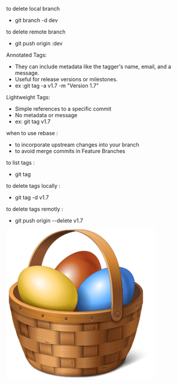 to delete local branch
- git branch -d dev

to delete remote branch
- git push origin :dev

Annotated Tags:
- They can include metadata like the tagger's name, email, and a message.
- Useful for release versions or milestones.
- ex :git tag -a v1.7 -m "Version 1.7"

Lightweight Tags:
- Simple references to a specific commit
- No metadata or message
- ex: git tag v1.7

when to use rebase :
- to incorporate upstream changes into your branch
- to avoid merge commits in Feature Branches
  
to list tags :
- git tag

to delete tags locally :
- git tag -d v1.7

to delete tags remotly :
- git push origin --delete v1.7
  

![Alt text](images/basket.png)
  

